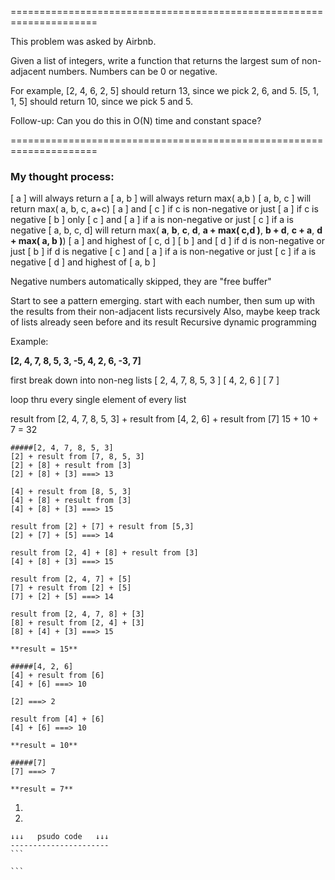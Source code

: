 =====================================================================

This problem was asked by Airbnb.

Given a list of integers, write a function that returns the largest sum of non-adjacent numbers. Numbers can be 0 or negative.

For example, [2, 4, 6, 2, 5] should return 13, since we pick 2, 6, and 5. [5, 1, 1, 5] should return 10, since we pick 5 and 5.

Follow-up: Can you do this in O(N) time and constant space?

=====================================================================

### My thought process:

[ a ] will always return a
[ a, b ] will always return max( a,b )
[ a, b, c ] will return max( a, b, c, a+c)
    [ a ] and [ c ] if c is non-negative or just [ a ] if c is negative
    [ b ] only
    [ c ] and [ a ] if a is non-negative or just [ c ] if a is negative
[ a, b, c, d] will return max( **a**, **b**, **c**, **d**, **a + max( c,d )**, **b + d**, **c + a**, **d + max( a, b )**)
    [ a ] and highest of [ c, d ]
    [ b ] and [ d ] if d is non-negative or just [ b ] if d is negative
    [ c ] and [ a ] if a is non-negative or just [ c ] if a is negative
    [ d ] and highest of [ a, b ]

Negative numbers automatically skipped, they are "free buffer"

Start to see a pattern emerging.  start with each number, then sum up with the results from their non-adjacent lists recursively
Also, maybe keep track of lists already seen before and its result
Recursive dynamic programming

Example:

**[2, 4, 7, 8, 5, 3, -5, 4, 2, 6, -3, 7]**

first break down into non-neg lists
[ 2, 4, 7, 8, 5, 3 ]
[ 4, 2, 6 ]
[ 7 ]

loop thru every single element of every list

result from [2, 4, 7, 8, 5, 3] + result from [4, 2, 6] + result from [7]
15 + 10 + 7 = 32

```
#####[2, 4, 7, 8, 5, 3]
[2] + result from [7, 8, 5, 3] 
[2] + [8] + result from [3] 
[2] + [8] + [3] ===> 13

[4] + result from [8, 5, 3]
[4] + [8] + result from [3]
[4] + [8] + [3] ===> 15

result from [2] + [7] + result from [5,3]
[2] + [7] + [5] ===> 14

result from [2, 4] + [8] + result from [3]
[4] + [8] + [3] ===> 15

result from [2, 4, 7] + [5] 
[7] + result from [2] + [5]
[7] + [2] + [5] ===> 14

result from [2, 4, 7, 8] + [3]
[8] + result from [2, 4] + [3]
[8] + [4] + [3] ===> 15

**result = 15**
```

```
#####[4, 2, 6]
[4] + result from [6]
[4] + [6] ===> 10

[2] ===> 2

result from [4] + [6]
[4] + [6] ===> 10

**result = 10**
```

```
#####[7]
[7] ===> 7

**result = 7**
```



1. 

2. 

    ↓↓↓   psudo code   ↓↓↓
    ----------------------
    ```
    
    ```